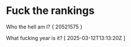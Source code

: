 # Fuck the rankings

Who the hell am I?
{ 20521575 }

What fucking year is it?
[ 2025-03-12T13:13:20Z ]
